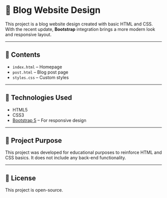 # 📝 Blog Website Design

This project is a blog website design created with basic HTML and CSS. With the recent update, **Bootstrap** integration brings a more modern look and responsive layout.

---

## 📌 Contents

- `index.html` – Homepage
- `post.html` – Blog post page
- `styles.css` – Custom styles

---

## 🔧 Technologies Used

- HTML5
- CSS3
- [Bootstrap 5](https://getbootstrap.com/) – For responsive design

---

## 🎯 Project Purpose

This project was developed for educational purposes to reinforce HTML and CSS basics. It does not include any back-end functionality.

---

## 📂 License

This project is open-source.
